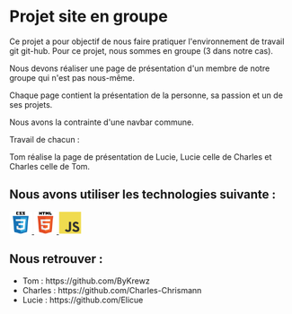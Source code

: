 <h1>Projet site en groupe</h1>
Ce projet a pour objectif de nous faire pratiquer l'environnement de travail git git-hub. Pour ce projet, nous sommes en groupe (3 dans notre cas).

Nous devons réaliser une page de présentation d'un membre de notre groupe qui n'est pas nous-même.

Chaque page contient la présentation de la personne, sa passion et un de ses projets.

Nous avons la contrainte d'une navbar commune.

Travail de chacun :

Tom réalise la page de présentation de Lucie, Lucie celle de Charles et Charles celle de Tom.

<h2>Nous avons utiliser les technologies suivante : </h2>
<p align="left"> <a href="https://www.w3schools.com/css/" target="_blank" rel="noreferrer"> <img src="https://raw.githubusercontent.com/devicons/devicon/master/icons/css3/css3-original-wordmark.svg" alt="css3" width="40" height="40"/> </a> <a href="https://www.w3.org/html/" target="_blank" rel="noreferrer"> <img src="https://raw.githubusercontent.com/devicons/devicon/master/icons/html5/html5-original-wordmark.svg" alt="html5" width="40" height="40"/> </a> <a href="https://developer.mozilla.org/en-US/docs/Web/JavaScript" target="_blank" rel="noreferrer"> <img src="https://raw.githubusercontent.com/devicons/devicon/master/icons/javascript/javascript-original.svg" alt="javascript" width="40" height="40"/> </a> </p>

<h2>Nous retrouver :</h2>
<ul>
    <li>Tom : https://github.com/ByKrewz</li>
    <li>Charles : https://github.com/Charles-Chrismann</li>
    <li>Lucie : https://github.com/Elicue</li>
</ul>
